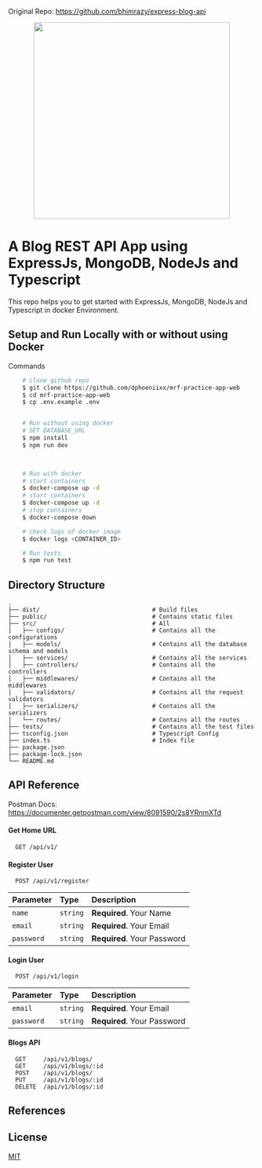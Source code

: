 Original Repo: https://github.com/bhimrazy/express-blog-api

<p align="center">
  <img height="400" width="auto" src="https://user-images.githubusercontent.com/46085301/196043714-8ac5ad0d-1286-4ab6-aa6b-c1e4cdccf3d0.png">
</p>
  
# A Blog REST API App using ExpressJs, MongoDB, NodeJs and Typescript

This repo helps you to get started with ExpressJs, MongoDB, NodeJs and Typescript in docker Environment.

## Setup and Run Locally with or without using Docker

Commands

```bash
    # clone github repo
    $ git clone https://github.com/dphoeniixx/mrf-practice-app-web
    $ cd mrf-practice-app-web
    $ cp .env.example .env


    # Run without using docker
    # SET DATABASE_URL
    $ npm install
    $ npm run dev
    


    # Run with docker
    # start containers
    $ docker-compose up -d
    # start containers
    $ docker-compose up -d
    # stop containers
    $ docker-compose down

    # check logs of docker image
    $ docker logs <CONTAINER_ID>

    # Run tests
    $ npm run test
```

## Directory Structure

```
.
├── dist/                                # Build files
├── public/                              # Contains static files
├── src/                                 # All
│   ├── configs/                         # Contains all the configurations
│   ├── models/                          # Contains all the database schema and models
│   ├── services/                        # Contains all the services
│   ├── controllers/                     # Contains all the controllers
│   ├── middlewares/                     # Contains all the middlewares
│   ├── validators/                      # Contains all the request validators
│   ├── serializers/                     # Contains all the serializers
│   └── routes/                          # Contains all the routes
├── tests/                               # Contains all the test files
├── tsconfig.json                        # Typescript Config
├── index.ts                             # Index file
├── package.json
├── package-lock.json
└── README.md
```

## API Reference

Postman Docs: https://documenter.getpostman.com/view/8091590/2s8YRnmXTd

#### Get Home URL

```
  GET /api/v1/
```

#### Register User

```
  POST /api/v1/register
```

| Parameter  | Type     | Description                 |
| :--------- | :------- | :-------------------------- |
| `name`     | `string` | **Required**. Your Name     |
| `email`    | `string` | **Required**. Your Email    |
| `password` | `string` | **Required**. Your Password |

#### Login User

```
  POST /api/v1/login
```

| Parameter  | Type     | Description                 |
| :--------- | :------- | :-------------------------- |
| `email`    | `string` | **Required**. Your Email    |
| `password` | `string` | **Required**. Your Password |

#### Blogs API

```
  GET     /api/v1/blogs/
  GET     /api/v1/blogs/:id
  POST    /api/v1/blogs/
  PUT     /api/v1/blogs/:id
  DELETE  /api/v1/blogs/:id
```

## References

## License

[MIT](https://github.com/bhimrazy/express-blog-api/blob/main/LICENSE)

<!-- docker exec -it <container-id> bash -->
<!--
mongosh
show dbs
show users
use db_name
mongo --port 27017 -u username -p password --authenticationDatabase mydbone
express-jsdoc-swagger

https://www.bezkoder.com/docker-compose-nodejs-mongodb/

https://blog.appsignal.com/2022/08/17/build-a-crud-app-with-nodejs-and-mongodb.html
https://blog.appsignal.com/2022/09/14/secure-your-nodejs-app-with-json-web-tokens.html
https://jayeshchoudhary.hashnode.dev/how-to-easily-validate-request-data-using-express-validator-in-nodejs
https://www.freecodecamp.org/news/how-to-make-input-validation-simple-and-clean-in-your-express-js-app-ea9b5ff5a8a7/


https://github.com/dinushchathurya/nodejs-blog-api-with-authentication
https://github.com/yassinjouao/instagram-clone-backend/
 -->
